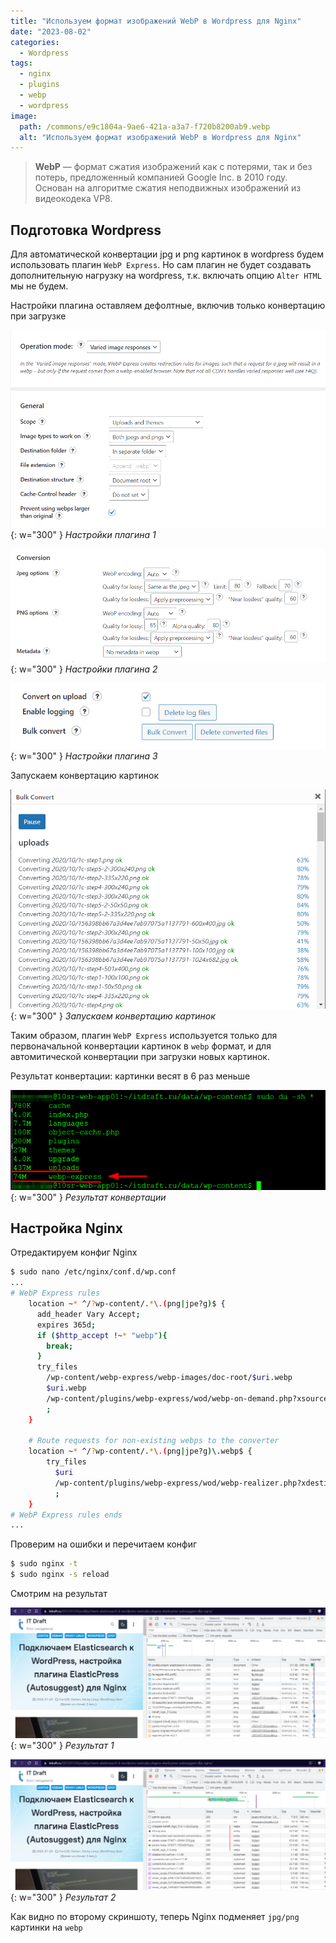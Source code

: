 ```yaml
---
title: "Используем формат изображений WebP в Wordpress для Nginx"
date: "2023-08-02"
categories: 
  - Wordpress
tags: 
  - nginx
  - plugins
  - webp
  - wordpress
image:
  path: /commons/e9c1804a-9ae6-421a-a3a7-f720b8200ab9.webp
  alt: "Используем формат изображений WebP в Wordpress для Nginx"
---
```


> **WebP** — формат сжатия изображений как с потерями, так и без потерь, предложенный компанией Google Inc. в 2010 году. Основан на алгоритме сжатия неподвижных изображений из видеокодека VP8.

## Подготовка Wordpress

Для автоматической конвертации jpg и png картинок в wordpress будем использовать плагин `WebP Express`. Но сам плагин не будет создавать дополнительную нагрузку на wordpress, т.к. включать опцию `Alter HTML` мы не будем.

Настройки плагина оставляем дефолтные, включив только конвертацию при загрузке

![Настройки плагина 1](/assets/img/posts/2023/08/02/webpexp2.png){: w="300" }
_Настройки плагина 1_

![Настройки плагина 2](/assets/img/posts/2023/08/02/webpexp3.png){: w="300" }
_Настройки плагина 2_

![Настройки плагина 3](/assets/img/posts/2023/08/02/webpexp4.png){: w="300" }
_Настройки плагина 3_

Запускаем конвертацию картинок

![Запускаем конвертацию картинок](/assets/img/posts/2023/08/02/webpexp1.png){: w="300" }
_Запускаем конвертацию картинок_

Таким образом, плагин `WebP Express` используется только для первоначальной конвертации картинок в `webp` формат, и для автомитической конвертации при загрузки новых картинок.

Результат конвертации: картинки весят в 6 раз меньше

![Результат конвертации](/assets/img/posts/2023/08/02/image-1.png){: w="300" }
_Результат конвертации_

## Настройка Nginx

Отредактируем конфиг Nginx
```sh
$ sudo nano /etc/nginx/conf.d/wp.conf
...
# WebP Express rules
    location ~* ^/?wp-content/.*\.(png|jpe?g)$ {
      add_header Vary Accept;
      expires 365d;
      if ($http_accept !~* "webp"){
        break;
      }
      try_files
        /wp-content/webp-express/webp-images/doc-root/$uri.webp
        $uri.webp
        /wp-content/plugins/webp-express/wod/webp-on-demand.php?xsource=x$request_filename&wp-content=wp-content
        ;
    }

    # Route requests for non-existing webps to the converter
    location ~* ^/?wp-content/.*\.(png|jpe?g)\.webp$ {
        try_files
          $uri
          /wp-content/plugins/webp-express/wod/webp-realizer.php?xdestination=x$request_filename&wp-content=wp-content
          ;
    }
# WebP Express rules ends
...
```

Проверим на ошибки и перечитаем конфиг
```sh
$ sudo nginx -t
$ sudo nginx -s reload
```

Смотрим на результат

![Результат 1](/assets/img/posts/2023/08/02/webpexp5-1024x425.png){: w="300" }
_Результат 1_

![Результат 2](/assets/img/posts/2023/08/02/webpexp6-1024x425.png){: w="300" }
_Результат 2_

Как видно по второму скриншоту, теперь Nginx подменяет `jpg/png` картинки на `webp`